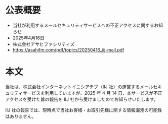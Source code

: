 # 公表概要
- 当社が利用するメールセキュリティサービスへの不正アクセスに関するお知らせ
- 2025年4月16日
- 株式会社アサヒファシリティズ
- https://asahifm.com/pdf/topics/20250416_iij-mail.pdf

# 本文
当社は、株式会社インターネットイニシアチブ（IIJ 社）の運営するメールセキュリティサービスを利用していますが、2025 年 4 月 14 日、本サービスが不正アクセスを受けた旨の報告を IIJ 社から受けましたのでお知らせいたします。

IIJ 社の報告では、現時点で当社お客様・お取引先様に関する情報漏洩の可能性はありません。
